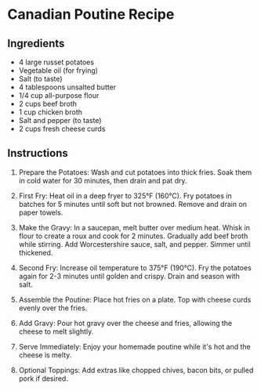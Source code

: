 # Canadian Poutine Recipe

## Ingredients

- 4 large russet potatoes
- Vegetable oil (for frying)
- Salt (to taste)
- 4 tablespoons unsalted butter
- 1/4 cup all-purpose flour
- 2 cups beef broth
- 1 cup chicken broth
- Salt and pepper (to taste)
- 2 cups fresh cheese curds

## Instructions

1. Prepare the Potatoes: Wash and cut potatoes into thick fries. Soak them in cold water for 30 minutes, then drain and pat dry.

2. First Fry: Heat oil in a deep fryer to 325°F (160°C). Fry potatoes in batches for 5 minutes until soft but not browned. Remove and drain on paper towels.

3. Make the Gravy: In a saucepan, melt butter over medium heat. Whisk in flour to create a roux and cook for 2 minutes. Gradually add beef broth while stirring. Add Worcestershire sauce, salt, and pepper. Simmer until thickened.

4. Second Fry: Increase oil temperature to 375°F (190°C). Fry the potatoes again for 2-3 minutes until golden and crispy. Drain and season with salt.

5. Assemble the Poutine: Place hot fries on a plate. Top with cheese curds evenly over the fries.

6. Add Gravy: Pour hot gravy over the cheese and fries, allowing the cheese to melt slightly.

7. Serve Immediately: Enjoy your homemade poutine while it's hot and the cheese is melty.

8. Optional Toppings: Add extras like chopped chives, bacon bits, or pulled pork if desired.
